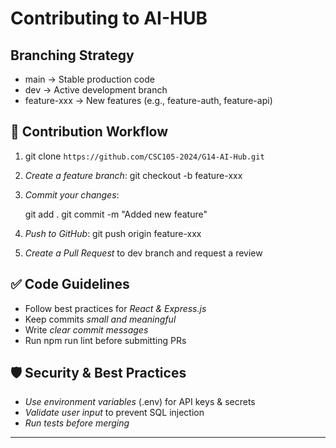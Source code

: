# Contributing to AI-HUB

## Branching Strategy

- main → Stable production code
- dev → Active development branch
- feature-xxx → New features (e.g., feature-auth, feature-api)

## 🔄 Contribution Workflow


1. git clone `https://github.com/CSC105-2024/G14-AI-Hub.git`
2. *Create a feature branch*: git checkout -b feature-xxx
3. *Commit your changes*:

   
   git add .
   git commit -m "Added new feature"
   

5. *Push to GitHub*: git push origin feature-xxx
6. *Create a Pull Request* to dev branch and request a review

## ✅ Code Guidelines

- Follow best practices for *React & Express.js*
- Keep commits *small and meaningful*
- Write *clear commit messages*
- Run npm run lint before submitting PRs

## 🛡️ Security & Best Practices

- *Use environment variables* (.env) for API keys & secrets
- *Validate user input* to prevent SQL injection
- *Run tests before merging*

---

